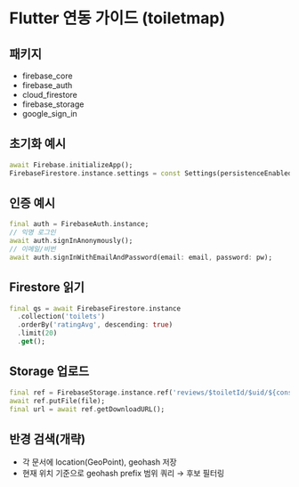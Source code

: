 # Flutter 연동 가이드 (toiletmap)

## 패키지
- firebase_core
- firebase_auth
- cloud_firestore
- firebase_storage
- google_sign_in

## 초기화 예시
```dart
await Firebase.initializeApp();
FirebaseFirestore.instance.settings = const Settings(persistenceEnabled: true);
```

## 인증 예시
```dart
final auth = FirebaseAuth.instance;
// 익명 로그인
await auth.signInAnonymously();
// 이메일/비번
await auth.signInWithEmailAndPassword(email: email, password: pw);
```

## Firestore 읽기
```dart
final qs = await FirebaseFirestore.instance
  .collection('toilets')
  .orderBy('ratingAvg', descending: true)
  .limit(20)
  .get();
```

## Storage 업로드
```dart
final ref = FirebaseStorage.instance.ref('reviews/$toiletId/$uid/${const Uuid().v4()}.jpg');
await ref.putFile(file);
final url = await ref.getDownloadURL();
```

## 반경 검색(개략)
- 각 문서에 location(GeoPoint), geohash 저장
- 현재 위치 기준으로 geohash prefix 범위 쿼리 → 후보 필터링
